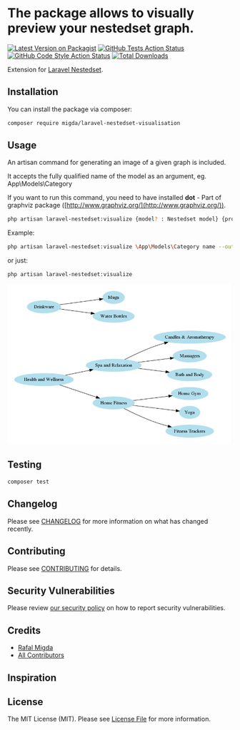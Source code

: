 # The package allows to visually preview your nestedset graph.

[![Latest Version on Packagist](https://img.shields.io/packagist/v/migda/laravel-nestedset-visualisation.svg?style=flat-square)](https://packagist.org/packages/migda/laravel-nestedset-visualisation)
[![GitHub Tests Action Status](https://img.shields.io/github/workflow/status/migda/laravel-nestedset-visualisation/run-tests?label=tests)](https://github.com/migda/laravel-nestedset-visualisation/actions?query=workflow%3Arun-tests+branch%3Amain)
[![GitHub Code Style Action Status](https://img.shields.io/github/workflow/status/migda/laravel-nestedset-visualisation/Check%20&%20fix%20styling?label=code%20style)](https://github.com/migda/laravel-nestedset-visualisation/actions?query=workflow%3A"Check+%26+fix+styling"+branch%3Amain)
[![Total Downloads](https://img.shields.io/packagist/dt/migda/laravel-nestedset-visualisation.svg?style=flat-square)](https://packagist.org/packages/migda/laravel-nestedset-visualisation)

Extension for [Laravel Nestedset](https://github.com/lazychaser/laravel-nestedset).

## Installation

You can install the package via composer:

```bash
composer require migda/laravel-nestedset-visualisation
```

## Usage

An artisan command for generating an image of a given graph is included.

It accepts the fully qualified name of the model as an argument, eg. App\Models\Category

If you want to run this command, you need to have installed **dot** - Part of graphviz package ([http://www.graphviz.org/](http://www.graphviz.org/)).

```bash
php artisan laravel-nestedset:visualize {model? : Nestedset model} {property? : model property as node label} {--output=./graph.jpg} {--format=jpg} {--direction=TB} {--dot-path=/usr/local/bin/dot}
```
Example:

```bash
php artisan laravel-nestedset:visualize \App\Models\Category name --output=categories_graph.jpg --format=jpg {--direction=TB} {--dot-path=/usr/local/bin/dot}
```
or just:

```bash
php artisan laravel-nestedset:visualize
```

![test](example.jpg)

## Testing

```bash
composer test
```

## Changelog

Please see [CHANGELOG](CHANGELOG.md) for more information on what has changed recently.

## Contributing

Please see [CONTRIBUTING](.github/CONTRIBUTING.md) for details.

## Security Vulnerabilities

Please review [our security policy](../../security/policy) on how to report security vulnerabilities.

## Credits

- [Rafal Migda](https://github.com/migda)
- [All Contributors](../../contributors)

## Inspiration


## License

The MIT License (MIT). Please see [License File](LICENSE.md) for more information.
